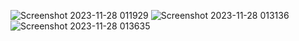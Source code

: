 ![Screenshot 2023-11-28 011929](https://github.com/BilalChbanat/PeoplePerTaskPhPDashBoard/assets/117037147/43b47400-a32b-4d45-9bc5-a4b3a4d78dd1)
![Screenshot 2023-11-28 013136](https://github.com/BilalChbanat/PeoplePerTaskPhPDashBoard/assets/117037147/2c1737f0-42bd-43df-903c-888c2cd545e7)
![Screenshot 2023-11-28 013635](https://github.com/BilalChbanat/PeoplePerTaskPhPDashBoard/assets/117037147/f67f8044-3483-4703-9c2a-c680ad78796a)
